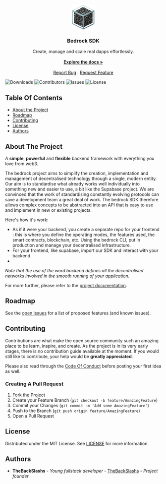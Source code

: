 <br/>

<p align="center">
  <a href="https://github.com/backslashs/bedrock-sdk">
    <img src="images/logo.png" alt="Logo" width="80" height="80">
  </a>

  <h3 align="center">Bedrock SDK</h3>

  <p align="center">
    Create, manage and scale real dapps effortlessly.
    <br/>
    <br/>
    <a href="https://bedrocksdk.vercel.app/"><strong>Explore the docs »</strong></a>
    <br/>
    <br/>
    <a href="https://github.com/backslashs/bedrock-sdk/issues/new">Report Bug</a>
    .
    <a href="https://github.com/backslashs/bedrock-sdk/issues/new">Request Feature</a>
  </p>
</p>

![Downloads](https://img.shields.io/github/downloads/backslashs/bedrock-sdk/total) ![Contributors](https://img.shields.io/github/contributors/backslashs/bedrock-sdk?color=dark-green) ![Issues](https://img.shields.io/github/issues/backslashs/bedrock-sdk) ![License](https://img.shields.io/github/license/backslashs/bedrock-sdk)

## Table Of Contents

- [About the Project](#about-the-project)
- [Roadmap](#roadmap)
- [Contributing](#contributing)
- [License](#license)
- [Authors](#authors)

## About The Project
A **simple**, **powerful** and **flexible** backend framework with everything you love from web3.

The bedrock project aims to simplify the creation, implementation and management of decentralised technology through a single, modern entity. Our aim is to standardise what already works well individually into something new and easier to use, a bit like the Supabase project. 
We are convinced that the work of standardising constantly evolving protocols can save a development team a great deal of work.
The bedrock SDK therefore allows complex concepts to be abstracted into an API that is easy to use and implement in new or existing projects.

Here's how it's work:
- As if it were your backend, you create a separate repo for your frontend : this is where you define the operating modes, the features used, the smart contracts, blockchain, etc. Using the bedrock CLI, put in production and manage your decentralised infrastructure.
- For your frontend, like supabase, import our SDK and interact with your backend.
- 
*Note that the use of the word backend defines all the decentralised networks involved in the smooth running of your application.*

For more further, please refer to the [project documentation](https://bedrocksdk.vercel.app/).

## Roadmap

See the [open issues](https://github.com/backslashs/bedrock-sdk/issues) for a list of proposed features (and known issues).

## Contributing

Contributions are what make the open source community such an amazing place to be learn, inspire, and create. As the project is in its very early stages, there is no contribution guide available at the moment.
If you would still like to contribute, your help would be **greatly appreciated**.

Please also read through the [Code Of Conduct](https://github.com/backslashs/bedrock-sdk/blob/main/CODE_OF_CONDUCT.md) before posting your first idea as well.

### Creating A Pull Request

1. Fork the Project
2. Create your Feature Branch (`git checkout -b feature/AmazingFeature`)
3. Commit your Changes (`git commit -m 'Add some AmazingFeature'`)
4. Push to the Branch (`git push origin feature/AmazingFeature`)
5. Open a Pull Request

## License

Distributed under the MIT License. See [LICENSE](https://github.com/backslashs/bedrock-sdk/blob/main/LICENSE) for more information.

## Authors

- **TheBackSlashs** - _Young fullstack developer_ - [TheBackSlashs](https://github.com/backslashs) - _Project founder_

